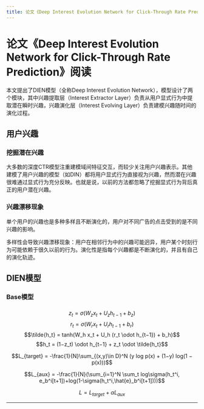 ```yaml
---
title: 论文《Deep Interest Evolution Network for Click-Through Rate Prediction》阅读
---
```


# 论文《Deep Interest Evolution Network for Click-Through Rate Prediction》阅读

<script type="text/javascript" src="/include/head.js"></script>

本文提出了DIEN模型（全称Deep Interest Evolution Network），模型设计了两个模块，其中兴趣提取层（Interest Extractor Layer）负责从用户显式行为中提取潜在瞬时兴趣，兴趣演化层（Interest Evolving Layer）负责建模兴趣随时间的演化过程。

## 用户兴趣

### 挖掘潜在兴趣

大多数的深度CTR模型注重建模域间特征交互，而较少关注用户兴趣表示。其他建模了用户兴趣的模型（如DIN）都将用户显式行为直接视为兴趣，然而潜在兴趣很难通过显式行为充分反映。也就是说，以前的方法都忽略了挖掘显式行为背后真正的用户潜在兴趣。

### 兴趣漂移现象

单个用户的兴趣也是多种多样且不断演化的，用户对不同广告的点击受到的是不同兴趣的影响。

多样性会导致兴趣漂移现象：用户在相邻行为中的兴趣可能迥异，用户某个时刻行为可能依赖于很久以前的行为。演化性是指每个兴趣都是不断演化的，并且有自己的演化轨迹。

## DIEN模型

### Base模型



###

$$z_t = \sigma(W_z x_t + U_z h_{t−1} + b_z)$$
$$r_t = \sigma(W_r x_t + U_r h_{t−1} + b_r)$$
$$\tilde{h_t} = tanh(W_h x_t + U_h (r_t \odot h_{t−1}) + b_h)$$
$$h_t = (1−z_t) \odot h_{t−1} + z_t \odot \tilde{h_t}$$

$$L_{target} = -\frac{1}{N}\sum_{(x,y)\in D}^N (y log p(x) + (1−y) log(1 − p(x)))$$

$$L_{aux} = -\frac{1}{N}(\sum_{i=1}^N \sum_t log\sigma(h_t^i, e_b^i[t+1])+log(1-\sigma(h_t^i,\hat{e}_b^i[t+1])))$$

$$L = L_{target} + \alpha L_{aux}$$

---

<script type="text/javascript" src="/include/tail.js"></script>
